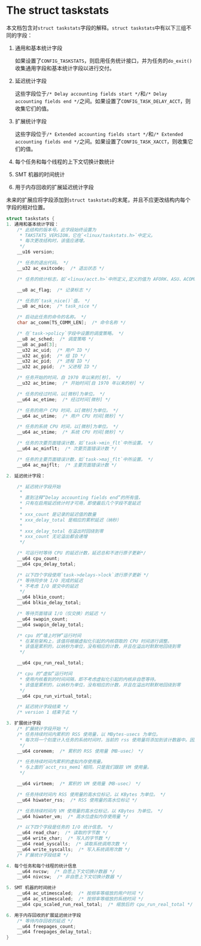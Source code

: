 # The struct taskstats

本文档包含对`struct taskstats`字段的解释。`struct taskstats`中有以下三组不同的字段：

1. 通用和基本统计字段

    如果设置了`CONFIG_TASKSTATS`，则启用任务统计接口，并为任务的`do_exit()`收集通用字段和基本统计字段以进行交付。

2. 延迟统计字段

    这些字段位于`/* Delay accounting fields start */`和`/* Delay accounting fields end */`之间。如果设置了`CONFIG_TASK_DELAY_ACCT`，则收集它们的值。

3. 扩展统计字段

    这些字段位于`/* Extended accounting fields start */`和`/* Extended accounting fields end */`之间。如果设置了`CONFIG_TASK_XACCT`，则收集它们的值。

4. 每个任务和每个线程的上下文切换计数统计

5. SMT 机器的时间统计

6. 用于内存回收的扩展延迟统计字段

未来的扩展应将字段添加到`struct taskstats`的末尾，并且不应更改结构内每个字段的相对位置。

```c
struct taskstats {
1. 通用和基本统计字段：
    /* 此结构的版本号。此字段始终设置为
     * TAKSTATS_VERSION，它在`<linux/taskstats.h>`中定义。
     * 每次更改结构时，该值应递增。
     */
    __u16 version;

    /* 任务的退出代码。 */
    __u32 ac_exitcode;  /* 退出状态 */

    /* 任务的统计标志，如`<linux/acct.h>`中所定义,定义的值为 AFORK、ASU、ACOMPAT、ACORE 和 AXSIG。*/

    __u8 ac_flag;  /* 记录标志 */

    /* 任务的`task_nice()`值。 */
    __u8 ac_nice;  /* task_nice */

    /* 启动此任务的命令的名称。 */
    char ac_comm[TS_COMM_LEN];  /* 命令名称 */

    /* 在`task->policy`字段中设置的调度策略。 */
    __u8 ac_sched;  /* 调度策略 */
    __u8 ac_pad[3];
    __u32 ac_uid;  /* 用户 ID */
    __u32 ac_gid;  /* 组 ID */
    __u32 ac_pid;  /* 进程 ID */
    __u32 ac_ppid;  /* 父进程 ID */

    /* 任务开始的时间，自 1970 年以来的[秒]。 */
    __u32 ac_btime;  /* 开始时间[自 1970 年以来的秒] */

    /* 任务的经过时间，以[微秒]为单位。 */
    __u64 ac_etime;  /* 经过时间[微秒] */

    /* 任务的用户 CPU 时间，以[微秒]为单位。 */
    __u64 ac_utime;  /* 用户 CPU 时间[微秒] */

    /* 任务的系统 CPU 时间，以[微秒]为单位。 */
    __u64 ac_stime;  /* 系统 CPU 时间[微秒] */

    /* 任务的次要页面错误计数，如`task->min_flt`中所设置。 */
    __u64 ac_minflt;  /* 次要页面错误计数 */

    /* 任务的主要页面错误计数，如`task->maj_flt`中所设置。 */
    __u64 ac_majflt;  /* 主要页面错误计数 */

2. 延迟统计字段：

    /* 延迟统计字段开始
     *
     * 直到注释“Delay accounting fields end”的所有值，
     * 只有在启用延迟统计时才可用，即使最后几个字段不是延迟
     *
     * xxx_count 是记录的延迟值的数量
     * xxx_delay_total 是相应的累积延迟（纳秒）
     *
     * xxx_delay_total 在溢出时回绕到零
     * xxx_count 无论溢出都会递增
     */

    /* 可运行时等待 CPU 的延迟计数，延迟总和不进行原子更新*/
    __u64 cpu_count;
    __u64 cpu_delay_total;

    /* 以下四个字段使用`task->delays->lock`进行原子更新 */
    /* 等待同步块 I/O 完成的延迟
     * 不考虑 I/O 提交中的延迟
     */
	__u64 blkio_count;
    __u64 blkio_delay_total;

    /* 等待页面错误 I/O（仅交换）的延迟 */
    __u64 swapin_count;
    __u64 swapin_delay_total;

    /* cpu 的“墙上时钟”运行时间
     * 在某些架构上，该值将根据虚拟化引起的内核窃取的 CPU 时间进行调整。
     * 该值是累积的，以纳秒为单位，没有相应的计数，并且在溢出时默默地回绕到零
     */

    __u64 cpu_run_real_total;

    /* cpu 的“虚拟”运行时间
     * 使用内核看到的时间间隔，即不考虑虚拟化引起的内核非自愿等待。
     * 该值是累积的，以纳秒为单位，没有相应的计数，并且在溢出时默默地回绕到零
     */
    __u64 cpu_run_virtual_total;

    /* 延迟统计字段结束 */
    /* version 1 结束于此 */

3. 扩展统计字段
    /* 扩展统计字段开始 */
    /* 任务持续时间内累积的 RSS 使用量，以 MBytes-usecs 为单位。
     * 每次将一个刻度计入任务的系统时间时，当前的 rss 使用量将添加到该计数器中。因此，最终我们将拥有内存使用量乘以系统时间。因此，可以计算每个系统时间单位的平均使用量。
     */
    __u64 coremem;  /* 累积的 RSS 使用量（MB-usec） */

    /* 任务持续时间内累积的虚拟内存使用量。
     * 与上面的`acct_rss_mem1`相同，只是我们跟踪 VM 使用量。
     */

    __u64 virtmem;  /* 累积的 VM 使用量（MB-usec） */

    /* 任务持续时间内 RSS 使用量的高水位标记，以 KBytes 为单位。 */
    __u64 hiwater_rss;  /* RSS 使用量的高水位标记 */

    /* 任务持续时间内 VM 使用量的高水位标记，以 KBytes 为单位。 */
    __u64 hiwater_vm;  /* 高水位虚拟内存使用量 */

    /* 以下四个字段是任务的 I/O 统计信息。 */
    __u64 read_char;  /* 读取的字节数 */
    __u64 write_char;  /* 写入的字节数 */
    __u64 read_syscalls;  /* 读取系统调用次数 */
    __u64 write_syscalls;  /* 写入系统调用次数 */
    /* 扩展统计字段结束 */

4. 每个任务和每个线程的统计信息
    __u64 nvcsw;  /* 自愿上下文切换计数器 */
    __u64 nivcsw;  /* 非自愿上下文切换计数器 */

5. SMT 机器的时间统计
    __u64 ac_utimescaled;  /* 按频率等缩放的用户时间 */
    __u64 ac_stimescaled;  /* 按频率等缩放的系统时间 */
    __u64 cpu_scaled_run_real_total;  /* 缩放后的 cpu_run_real_total */

6. 用于内存回收的扩展延迟统计字段
    /* 等待内存回收的延迟 */
    __u64 freepages_count;
    __u64 freepages_delay_total;
}
```